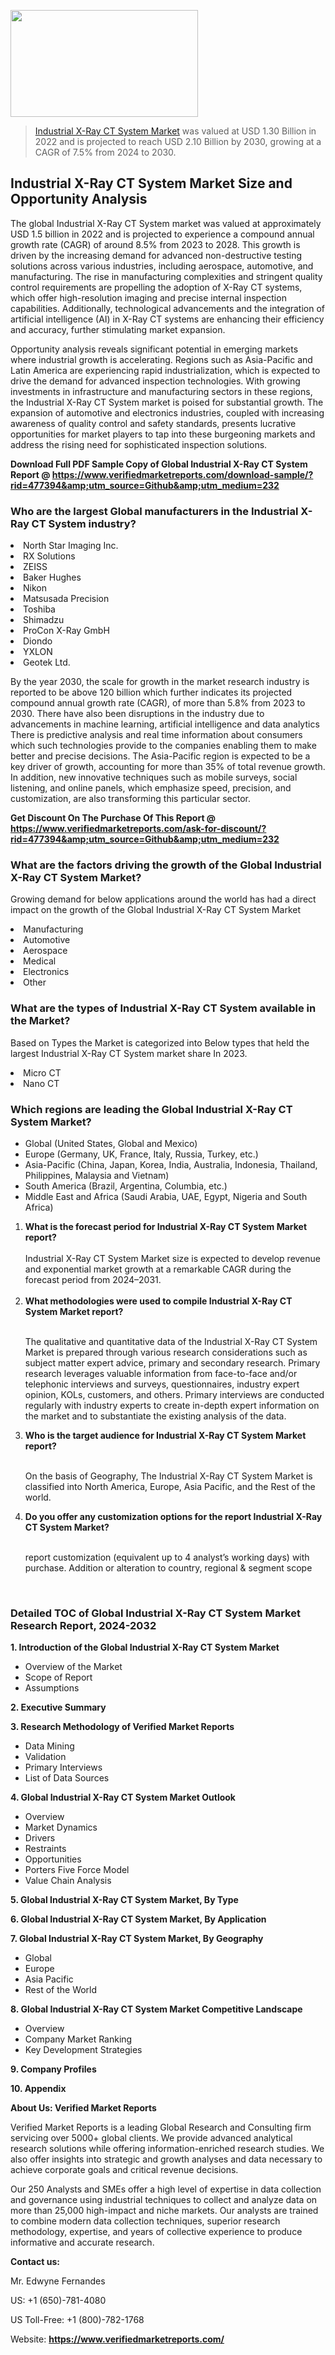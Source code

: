 
<img src="https://ffe5etoiles.com/wp-content/uploads/2024/12/MST1-300x171.png" alt="" width="300" height="171" class="alignnone size-medium wp-image-20088" /><blockquote><p><p><a href="https://www.verifiedmarketreports.com/download-sample/?rid=477394&utm_source=Github&utm_medium=232" target="_blank">Industrial X-Ray CT System Market</a> was valued at USD 1.30 Billion in 2022 and is projected to reach USD 2.10 Billion by 2030, growing at a CAGR of 7.5% from 2024 to 2030.</p></blockquote><p><h2>Industrial X-Ray CT System Market Size and Opportunity Analysis</h2><p>The global Industrial X-Ray CT System market was valued at approximately USD 1.5 billion in 2022 and is projected to experience a compound annual growth rate (CAGR) of around 8.5% from 2023 to 2028. This growth is driven by the increasing demand for advanced non-destructive testing solutions across various industries, including aerospace, automotive, and manufacturing. The rise in manufacturing complexities and stringent quality control requirements are propelling the adoption of X-Ray CT systems, which offer high-resolution imaging and precise internal inspection capabilities. Additionally, technological advancements and the integration of artificial intelligence (AI) in X-Ray CT systems are enhancing their efficiency and accuracy, further stimulating market expansion.</p><p>Opportunity analysis reveals significant potential in emerging markets where industrial growth is accelerating. Regions such as Asia-Pacific and Latin America are experiencing rapid industrialization, which is expected to drive the demand for advanced inspection technologies. With growing investments in infrastructure and manufacturing sectors in these regions, the Industrial X-Ray CT System market is poised for substantial growth. The expansion of automotive and electronics industries, coupled with increasing awareness of quality control and safety standards, presents lucrative opportunities for market players to tap into these burgeoning markets and address the rising need for sophisticated inspection solutions.</p></p><p class=""><strong>Download Full PDF Sample Copy of Global Industrial X-Ray CT System Report @ <a href="https://www.verifiedmarketreports.com/download-sample/?rid=477394&amp;utm_source=Github&amp;utm_medium=232" target="_blank">https://www.verifiedmarketreports.com/download-sample/?rid=477394&amp;utm_source=Github&amp;utm_medium=232</a></strong></p><h3 id="" class="">Who are the largest Global manufacturers in the Industrial X-Ray CT System industry?</h3><p><li>North Star Imaging Inc.</li><li> RX Solutions</li><li> ZEISS</li><li> Baker Hughes</li><li> Nikon</li><li> Matsusada Precision</li><li> Toshiba</li><li> Shimadzu</li><li> ProCon X-Ray GmbH</li><li> Diondo</li><li> YXLON</li><li> Geotek Ltd.</li></p><div class=""><div class="" dir="" data-message-author-role="" data-message-id="" data-message-model-slug=""><div class=""><div class=""><div class=""><div class="" dir="" data-message-author-role="" data-message-id="" data-message-model-slug=""><div class=""><div class=""><p>By the year 2030, the scale for growth in the market research industry is reported to be above 120 billion which further indicates its projected compound annual growth rate (CAGR), of more than 5.8% from 2023 to 2030. There have also been disruptions in the industry due to advancements in machine learning, artificial intelligence and data analytics There is predictive analysis and real time information about consumers which such technologies provide to the companies enabling them to make better and precise decisions. The Asia-Pacific region is expected to be a key driver of growth, accounting for more than 35% of total revenue growth. In addition, new innovative techniques such as mobile surveys, social listening, and online panels, which emphasize speed, precision, and customization, are also transforming this particular sector.</p><p><strong>Get Discount On The Purchase Of This Report @&nbsp; <a href="https://www.verifiedmarketreports.com/ask-for-discount/?rid=477394&amp;utm_source=Github&amp;utm_medium=232" target="_blank">https://www.verifiedmarketreports.com/ask-for-discount/?rid=477394&amp;utm_source=Github&amp;utm_medium=232</a></strong></p></div></div></div></div></div></div></div></div><h3 id="" class="">What are the factors driving the growth of the Global Industrial X-Ray CT System Market?</h3><p id="" class="">Growing demand for below applications around the world has had a direct impact on the growth of the Global Industrial X-Ray CT System Market</p><p id="" class=""><li>Manufacturing</li><li> Automotive</li><li> Aerospace</li><li> Medical</li><li> Electronics</li><li> Other</li></p><h3 id="" class="">What are the types of Industrial X-Ray CT System available in the Market?</h3><p id="" class="">Based on Types the Market is categorized into Below types that held the largest Industrial X-Ray CT System market share In 2023.</p><p id="" class=""><li>Micro CT</li><li> Nano CT</li></p><h3 id="" class="">Which regions are leading the Global Industrial X-Ray CT System Market?</h3><ul><li>Global (United States, Global and Mexico)</li><li>Europe (Germany, UK, France, Italy, Russia, Turkey, etc.)</li><li>Asia-Pacific (China, Japan, Korea, India, Australia, Indonesia, Thailand, Philippines, Malaysia and Vietnam)</li><li>South America (Brazil, Argentina, Columbia, etc.)</li><li>Middle East and Africa (Saudi Arabia, UAE, Egypt, Nigeria and South Africa)</li></ul><p><ol><li><strong>What is the forecast period for Industrial X-Ray CT System Market report?<br /></strong><br /><span data-sheets-root="1" data-sheets-value="{&quot;1&quot;:2,&quot;2&quot;:&quot;XXXX size is expected to develop revenue and exponential market growth at a remarkable CAGR during the forecast period from 2024&ndash;2030.&quot;}" data-sheets-userformat="{&quot;2&quot;:12674,&quot;4&quot;:{&quot;1&quot;:2,&quot;2&quot;:16776960},&quot;10&quot;:2,&quot;11&quot;:0,&quot;15&quot;:&quot;Arial&quot;,&quot;16&quot;:12}">Industrial X-Ray CT System Market size is expected to develop revenue and exponential market growth at a remarkable CAGR during the forecast period from 2024&ndash;2031.</span><br /><br /></li><li><strong>What methodologies were used to compile Industrial X-Ray CT System Market report?<br /><br /></strong><p>The qualitative and quantitative data of the&nbsp;Industrial X-Ray CT System Market is prepared through various research considerations such as subject matter expert advice, primary and secondary research. Primary research leverages valuable information from face-to-face and/or telephonic interviews and surveys, questionnaires, industry expert opinion, KOLs, customers, and others. Primary interviews are conducted regularly with industry experts to create in-depth expert information on the market and to substantiate the existing analysis of the data.&nbsp;</p></li><li><strong>Who is the target audience for Industrial X-Ray CT System Market report?<br /><br /></strong><p>On the basis of Geography, The&nbsp;Industrial X-Ray CT System Market is classified into North America, Europe, Asia Pacific, and the Rest of the world.</p></li><li><strong>Do you offer any customization options for the report Industrial X-Ray CT System Market?<br /><br /></strong><p>report customization (equivalent up to 4 analyst&rsquo;s working days) with purchase. Addition or alteration to country, regional &amp; segment scope</p><p>&nbsp;</p></li></ol></p><h3 id="" class="">Detailed TOC of Global Industrial X-Ray CT System Market Research Report, 2024-2032</h3><p id="" class=""><strong>1. Introduction of the Global Industrial X-Ray CT System Market</strong></p><ul><li>Overview of the Market</li><li>Scope of Report</li><li>Assumptions</li></ul><p id="" class=""><strong>2. Executive Summary</strong></p><p id="" class=""><strong>3. Research Methodology of&nbsp;Verified Market Reports</strong></p><ul><li>Data Mining</li><li>Validation</li><li>Primary Interviews</li><li>List of Data Sources</li></ul><p id="" class=""><strong>4. Global Industrial X-Ray CT System Market Outlook</strong></p><ul><li>Overview</li><li>Market Dynamics</li><li>Drivers</li><li>Restraints</li><li>Opportunities</li><li>Porters Five Force Model</li><li>Value Chain Analysis</li></ul><p id="" class=""><strong>5. Global Industrial X-Ray CT System Market, By&nbsp;Type</strong></p><p id="" class=""><strong>6. Global Industrial X-Ray CT System Market, By Application</strong></p><p id="" class=""><strong>7. Global Industrial X-Ray CT System Market, By Geography</strong></p><ul><li>Global</li><li>Europe</li><li>Asia Pacific</li><li>Rest of the World</li></ul><p id="" class=""><strong>8. Global Industrial X-Ray CT System Market Competitive Landscape</strong></p><ul><li>Overview</li><li>Company Market Ranking</li><li>Key Development Strategies</li></ul><p id="" class=""><strong>9. Company Profiles</strong></p><p id="" class=""><strong>10. Appendix</strong></p><p id="" class=""><strong>About Us: Verified Market Reports</strong></p><p id="" class="">Verified Market Reports is a leading Global Research and Consulting firm servicing over 5000+ global clients. We provide advanced analytical research solutions while offering information-enriched research studies. We also offer insights into strategic and growth analyses and data necessary to achieve corporate goals and critical revenue decisions.</p><p id="" class="">Our 250 Analysts and SMEs offer a high level of expertise in data collection and governance using industrial techniques to collect and analyze data on more than 25,000 high-impact and niche markets. Our analysts are trained to combine modern data collection techniques, superior research methodology, expertise, and years of collective experience to produce informative and accurate research.</p><p id="" class=""><strong>Contact us:</strong></p><p id="" class="">Mr. Edwyne Fernandes</p><p id="" class="">US: +1 (650)-781-4080</p><p id="" class="">US Toll-Free: +1 (800)-782-1768</p><p id="" class="">Website: <a target="" data-test-app-aware-link=""><strong>https://www.verifiedmarketreports.com/</strong></a></p>
